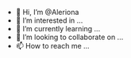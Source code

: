 - 👋 Hi, I’m @Aleriona
- 👀 I’m interested in ...
- 🌱 I’m currently learning ...
- 💞️ I’m looking to collaborate on ...
- 📫 How to reach me ...

<!---
Aleriona/Aleriona is a ✨ special ✨ repository because its `README.md` (this file) appears on your GitHub profile.
You can click the Preview link to take a look at your changes.
--->

